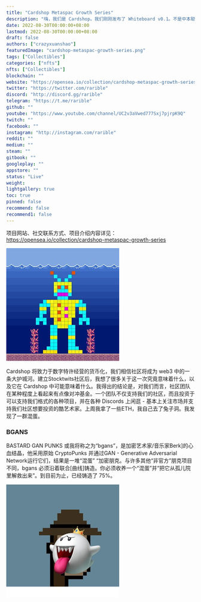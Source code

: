 ```yaml
---
title: "Cardshop Metaspac Growth Series"
description: "嗨，我们是 Cardshop。我们刚刚发布了 Whiteboard v0.1。不是中本聪。更像是博客文章或日记条目。我们认为这很酷。"
date: 2022-08-30T00:00:00+08:00
lastmod: 2022-08-30T00:00:00+08:00
draft: false
authors: ["crazyxuanshao"]
featuredImage: "cardshop-metaspac-growth-series.png"
tags: ["Collectibles"]
categories: ["nfts"]
nfts: ["Collectibles"]
blockchain: ""
website: "https://opensea.io/collection/cardshop-metaspac-growth-series"
twitter: "https://twitter.com/rarible"
discord: "http://discord.gg/rarible"
telegram: "https://t.me/rarible"
github: ""
youtube: "https://www.youtube.com/channel/UC2v3aVwed777Sxj7pjrpK9Q"
twitch: ""
facebook: ""
instagram: "http://instagram.com/rarible"
reddit: ""
medium: ""
steam: ""
gitbook: ""
googleplay: ""
appstore: ""
status: "Live"
weight: 
lightgallery: true
toc: true
pinned: false
recommend: false
recommend1: false
---
```

项目网站、社交联系方式、项目介绍内容详见：https://opensea.io/collection/cardshop-metaspac-growth-series

![unnamed](unnamed.png)

Cardshop 将致力于数字特许经营的货币化，我们相信社区将成为 web3 中的一条大护城河。建立Stocktwits社区后，我想了很多关于这一次究竟意味着什么，以及它在 Cardshop 中可能意味着什么。我得出的结论是，对我们而言，社区团队在某种程度上看起来有点像对冲基金。一个团队不仅支持我们的社区，而且投资于可以支持我们格式的各种项目，并在各种 Discords 上闲逛 - 基本上关注市场并支持我们社区想要投资的酷艺术家。上周我拿了一些ETH，我自己去了兔子洞。我发现了一群混蛋。

### BGANS

BASTARD GAN PUNKS 或我将称之为“bgans”，是加密艺术家/音乐家Berk]的心血结晶，他采用原始 CryptoPunks 并通过GAN - Generative Adversarial Network运行它们，结果是一堆“混蛋” “加密朋克。与许多其他“非官方”朋克项目不同，bgans 必须沿着联合[曲线]铸造。你必须收养一个“混蛋”并“把它从孤儿院里解救出来”。到目前为止，已经铸造了 75%。



![unnameddas](unnameddas.png)